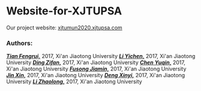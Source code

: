 # Website-for-XJTUPSA

Our project website: [xjtumun2020.xjtupsa.com](xjtumun2020.xjtupsa.com)

### Authors: 

[<u>***Tian Fengrui,***</u>](https://github.com/tianfr) 2017, Xi'an Jiaotong University
[<u>***Li Yichen,***</u>](https://github.com/pieddd)   2017, Xi'an Jiaotong University
<u>***Ding Zifan,***</u> 2017, Xi'an Jiaotong University
<u>***Chen Yuqin,***</u> 2017, Xi'an Jiaotong University
<u>***Fusong Jiamin,***</u> 2017, Xi'an Jiaotong University
<u>***Jin Xin,***</u> 2017, Xi'an Jiaotong University
<u>***Deng Xinyi,***</u> 2017, Xi'an Jiaotong University
<u>***Li Zhaolong,***</u> 2017, Xi'an Jiaotong University